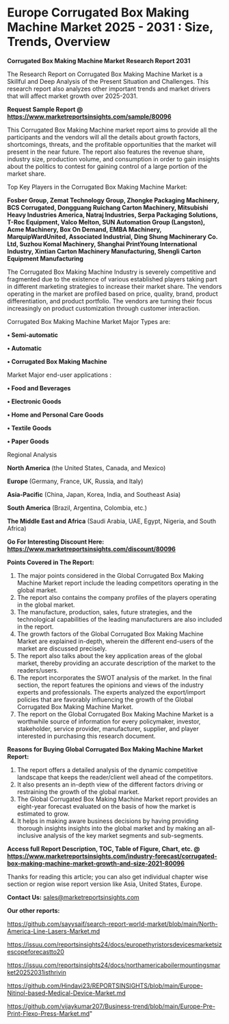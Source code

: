 # Europe Corrugated Box Making Machine Market 2025 - 2031 : Size, Trends, Overview

<strong>Corrugated Box Making Machine Market Research Report 2031</strong>

The Research Report on Corrugated Box Making Machine Market is a Skillful and Deep Analysis of the Present Situation and Challenges. This research report also analyzes other important trends and market drivers that will affect market growth over 2025-2031.

<strong>Request Sample Report @ <a href=https://www.marketreportsinsights.com/sample/80096>https://www.marketreportsinsights.com/sample/80096</a></strong>

This Corrugated Box Making Machine market report aims to provide all the participants and the vendors will all the details about growth factors, shortcomings, threats, and the profitable opportunities that the market will present in the near future. The report also features the revenue share, industry size, production volume, and consumption in order to gain insights about the politics to contest for gaining control of a large portion of the market share.

Top Key Players in the Corrugated Box Making Machine Market:

<strong>Fosber Group, Zemat Technology Group, Zhongke Packaging Machinery, BCS Corrugated, Dongguang Ruichang Carton Machinery, Mitsubishi Heavy Industries America, Natraj Industries, Serpa Packaging Solutions, T-Roc Equipment, Valco Melton, SUN Automation Group (Langston), Acme Machinery, Box On Demand, EMBA Machinery, MarquipWardUnited, Associated Industrial, Ding Shung Machinerary Co. Ltd, Suzhou Komal Machinery, Shanghai PrintYoung International Industry, Xintian Carton Machinery Manufacturing, Shengli Carton Equipment Manufacturing</strong>

The Corrugated Box Making Machine Industry is severely competitive and fragmented due to the existence of various established players taking part in different marketing strategies to increase their market share. The vendors operating in the market are profiled based on price, quality, brand, product differentiation, and product portfolio. The vendors are turning their focus increasingly on product customization through customer interaction.

Corrugated Box Making Machine Market Major Types are:

<strong>• Semi-automatic

• Automatic

• Corrugated Box Making Machine</strong>

Market Major end-user applications :

<strong>• Food and Beverages

• Electronic Goods

• Home and Personal Care Goods

• Textile Goods

• Paper Goods</strong>

Regional Analysis

</u><strong><b>North America</b></strong> (the United States, Canada, and Mexico)

<strong><b>Europe </b></strong>(Germany, France, UK, Russia, and Italy)

<strong><b>Asia-Pacific</b></strong> (China, Japan, Korea, India, and Southeast Asia)

<strong><b>South America</b></strong> (Brazil, Argentina, Colombia, etc.)

<strong><b>The Middle East and Africa</b></strong> (Saudi Arabia, UAE, Egypt, Nigeria, and South Africa)

<strong>Go For Interesting Discount Here: <a href=https://www.marketreportsinsights.com/discount/80096>https://www.marketreportsinsights.com/discount/80096</a></strong>

<strong>Points Covered in The Report:</strong>
<ol>
  <li>The major points considered in the Global Corrugated Box Making Machine Market report include the leading competitors operating in the global market.</li>
  <li>The report also contains the company profiles of the players operating in the global market.</li>
  <li>The manufacture, production, sales, future strategies, and the technological capabilities of the leading manufacturers are also included in the report.</li>
  <li>The growth factors of the Global Corrugated Box Making Machine Market are explained in-depth, wherein the different end-users of the market are discussed precisely.</li>
  <li>The report also talks about the key application areas of the global market, thereby providing an accurate description of the market to the readers/users.</li>
  <li>The report incorporates the SWOT analysis of the market. In the final section, the report features the opinions and views of the industry experts and professionals. The experts analyzed the export/import policies that are favorably influencing the growth of the Global Corrugated Box Making Machine Market.</li>
  <li>The report on the Global Corrugated Box Making Machine Market is a worthwhile source of information for every policymaker, investor, stakeholder, service provider, manufacturer, supplier, and player interested in purchasing this research document.</li>
</ol>
<strong>Reasons for Buying Global Corrugated Box Making Machine Market Report:</strong>

<ol>
  <li>The report offers a detailed analysis of the dynamic competitive landscape that keeps the reader/client well ahead of the competitors.</li>
  <li>It also presents an in-depth view of the different factors driving or restraining the growth of the global market.</li>
  <li>The Global Corrugated Box Making Machine Market report provides an eight-year forecast evaluated on the basis of how the market is estimated to grow.</li>
  <li>It helps in making aware business decisions by having providing thorough insights insights into the global market and by making an all-inclusive analysis of the key market segments and sub-segments.</li>
</ol>
<strong>Access full Report Description, TOC, Table of Figure, Chart, etc. @ <a href=https://www.marketreportsinsights.com/industry-forecast/corrugated-box-making-machine-market-growth-and-size-2021-80096>https://www.marketreportsinsights.com/industry-forecast/corrugated-box-making-machine-market-growth-and-size-2021-80096</a></strong>


Thanks for reading this article; you can also get individual chapter wise section or region wise report version like Asia, United States, Europe.

<strong>Contact Us:</strong>
sales@marketreportsinsights.com

<strong>Our other reports:</strong>

<a href=https://github.com/sayysaif/search-report-world-market/blob/main/North-America-Line-Lasers-Market.md>https://github.com/sayysaif/search-report-world-market/blob/main/North-America-Line-Lasers-Market.md</a>

<a href=https://issuu.com/reportsinsights24/docs/europethyristorsdevicesmarketsizescopeforecastto20>https://issuu.com/reportsinsights24/docs/europethyristorsdevicesmarketsizescopeforecastto20</a>

<a href=https://issuu.com/reportsinsights24/docs/northamericaboilermountingsmarket20252031isthrivin>https://issuu.com/reportsinsights24/docs/northamericaboilermountingsmarket20252031isthrivin</a>

<a href=https://github.com/Hindavi23/REPORTSINSIGHTS/blob/main/Europe-Nitinol-based-Medical-Device-Market.md>https://github.com/Hindavi23/REPORTSINSIGHTS/blob/main/Europe-Nitinol-based-Medical-Device-Market.md</a>

<a href=https://github.com/vijaykumar207/Business-trend/blob/main/Europe-Pre-Print-Flexo-Press-Market.md>https://github.com/vijaykumar207/Business-trend/blob/main/Europe-Pre-Print-Flexo-Press-Market.md</a>"
